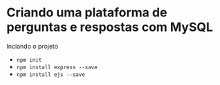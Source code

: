 # Criando uma plataforma de perguntas e respostas com MySQL

Inciando o projeto
- ``npm init``
- ``npm install express --save``
- ``npm install ejs --save``
